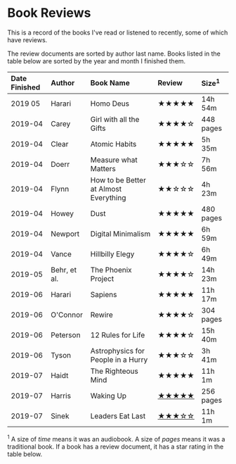 # Book Reviews

This is a record of the books I've read or listened to recently, some of which
have reviews.

The review documents are sorted by author last name. Books listed in the table
below are sorted by the year and month I finished them.

| Date Finished | Author       | Book Name                             | Review                               | Size<sup>1</sup> |
| :------------ | :----------- | :------------------------------------ | :----------------------------------- | :--------------- |
| 2019 05       | Harari       | Homo Deus                             | ★★★★★                                | 14h 54m          |
| 2019-04       | Carey        | Girl with all the Gifts               | ★★★★☆                                | 448 pages        |
| 2019-04       | Clear        | Atomic Habits                         | ★★★★★                                | 5h 35m           |
| 2019-04       | Doerr        | Measure what Matters                  | ★★★☆☆                                | 7h 56m           |
| 2019-04       | Flynn        | How to be Better at Almost Everything | ★★☆☆☆                                | 4h 23m           |
| 2019-04       | Howey        | Dust                                  | ★★★★★                                | 480 pages        |
| 2019-04       | Newport      | Digital Minimalism                    | ★★★★★                                | 6h 59m           |
| 2019-04       | Vance        | Hillbilly Elegy                       | ★★★★☆                                | 6h 49m           |
| 2019-05       | Behr, et al. | The Phoenix Project                   | ★★★★☆                                | 14h 23m          |
| 2019-06       | Harari       | Sapiens                               | ★★★★★                                | 11h 17m          |
| 2019-06       | O'Connor     | Rewire                                | ★★★★☆                                | 304 pages        |
| 2019-06       | Peterson     | 12 Rules for Life                     | ★★★★☆                                | 15h 40m          |
| 2019-06       | Tyson        | Astrophysics for People in a Hurry    | ★★★☆☆                                | 3h 41m           |
| 2019-07       | Haidt        | The Righteous Mind                    | ★★★★★                                | 11h 1m           |
| 2019-07       | Harris       | Waking Up                             | [★★★★★](./harris_waking-up.md)       | 256 pages        |
| 2019-07       | Sinek        | Leaders Eat Last                      | [★★★☆☆](./sinek_leaders-eat-last.md) | 11h 1m           |

<sup>1</sup> A size of _time_ means it was an audiobook. A size of _pages_ means
it was a traditional book. If a book has a review document, it has a star rating
in the table below.
